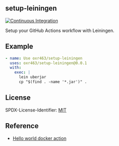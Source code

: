 ## setup-leiningen

[![Continuous Integration](https://github.com/oxr463/setup-leiningen/workflows/Continuous%20Integration/badge.svg)](https://github.com/oxr463/setup-leiningen/actions)

Setup your GitHub Actions workflow with Leiningen.

## Example

```yaml
- name: Use oxr463/setup-leiningen
  uses: oxr463/setup-leiningen@0.0.1
  with:
    exec: |
      lein uberjar
      cp "$(find . -name '*.jar')" .
```

## License

SPDX-License-Identifier: [MIT](LICENSE)

## Reference

- [Hello world docker action](https://github.com/actions/hello-world-docker-action)
